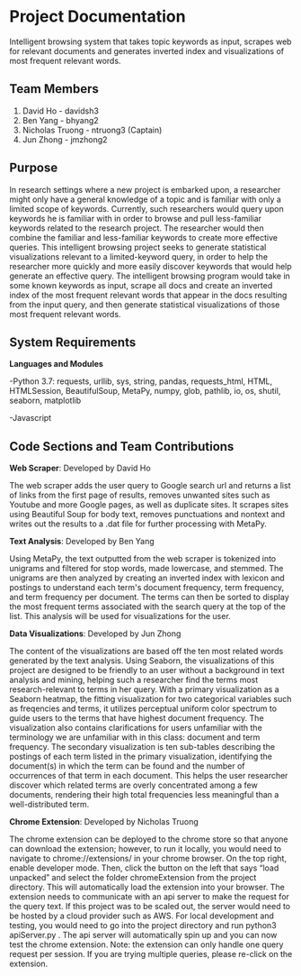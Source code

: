 # Project Documentation

Intelligent browsing system that takes topic keywords as input, scrapes web for relevant documents and generates inverted index and visualizations of most frequent relevant words.

## Team Members
1. David Ho - davidsh3
2. Ben Yang - bhyang2
3. Nicholas Truong - ntruong3 (Captain)
4. Jun Zhong - jmzhong2

## Purpose
In research settings where a new project is embarked upon, a researcher might only have a general knowledge of a topic and is familiar with only a limited scope of keywords. Currently, such researchers would query upon keywords he is familiar with in order to browse and pull less-familiar keywords related to the research project. The researcher would then combine the familiar and less-familiar keywords to create more effective queries. This intelligent browsing project seeks to generate statistical visualizations relevant to a limited-keyword query, in order to help the researcher more quickly and more easily discover keywords that would help generate an effective query. The intelligent browsing program would take in some known keywords as input, scrape all docs and create an inverted index of the most frequent relevant words that appear in the docs resulting from the input query, and then generate statistical visualizations of those most frequent relevant words. 

## System Requirements

**Languages and Modules**

-Python 3.7: requests, urllib, sys, string, pandas, requests_html, HTML, HTMLSession, BeautifulSoup, MetaPy, numpy, glob, pathlib, io, os, shutil, seaborn, matplotlib

-Javascript

## Code Sections and Team Contributions

**Web Scraper**: Developed by David Ho

The web scraper adds the user query to Google search url and returns a list of links from the first page of results, removes unwanted sites such as Youtube and more Google pages, as well as duplicate sites. It scrapes sites using Beautiful Soup for body text, removes punctuations and nontext and writes out the results to a .dat file for further processing with MetaPy.
  
**Text Analysis**: Developed by Ben Yang

Using MetaPy, the text outputted from the web scraper is tokenized into unigrams and filtered for stop words, made lowercase, and stemmed. The unigrams are then analyzed by creating an inverted index with lexicon and postings to understand each term's document frequency, term frequency, and term frequency per document. The terms can then be sorted to display the most frequent terms associated with the search query at the top of the list. This analysis will be used for visualizations for the user.

**Data Visualizations**: Developed by Jun Zhong

The content of the visualizations are based off the ten most related words generated by the text analysis. Using Seaborn, the visualizations of this project are designed to be friendly to an user without a background in text analysis and mining, helping such a researcher find the terms most research-relevant to terms in her query. With a primary visualization as a Seaborn heatmap, the fitting visualization for two categorical variables such as freqencies and terms, it utilizes perceptual uniform color spectrum to guide users to the terms that have highest document frequency. The visualization also contains clarifications for users unfamiliar with the terminology we are unfamiliar with in this class: document and term frequency. The secondary visualization is ten sub-tables describing the postings of each term listed in the primary visualization, identifying the document(s) in which the term can be found and the number of occurrences of that term in each document. This helps the user researcher discover which related terms are overly concentrated among a few documents, rendering their high total frequencies less meaningful than a well-distributed term.

**Chrome Extension**: Developed by Nicholas Truong

The chrome extension can be deployed to the chrome store so that anyone can download the extension; however, to run it locally, you would need to navigate to chrome://extensions/ in your chrome browser. On the top right, enable developer mode. Then, click the button on the left that says “load unpacked” and select the folder chromeExtension from the project directory. This will automatically load the extension into your browser. The extension needs to communicate with an api server to make the request for the query text. If this project was to be scaled out, the server would need to be hosted by a cloud provider such as AWS. For local development and testing, you would need to go into the project directory and run python3 apiServer.py . The api server will automatically spin up and you can now test the chrome extension. Note: the extension can only handle one query request per session. If you are trying multiple queries, please re-click on the extension.


